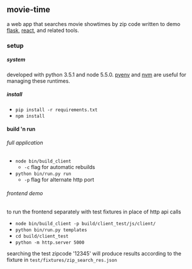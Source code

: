## movie-time

a web app that searches movie showtimes by zip code written to demo [flask](http://flask.pocoo.org/), [react](https://www.npmjs.com/package/react), and related tools.

### setup

##### system

developed with python 3.5.1 and node 5.5.0.
[pyenv](https://github.com/yyuu/pyenv) and [nvm](https://github.com/creationix/nvm) are useful for managing these runtimes.

##### install

* `pip install -r requirements.txt`
* `npm install`

#### build 'n run

###### full application

* `node bin/build_client`
  - `-c` flag for automatic rebuilds
* `python bin/run.py run`
  - `-p` flag for alternate http port

###### frontend demo

to run the frontend separately
with test fixtures in place of http api calls

* `node bin/build_client -p build/client_test/js/client/`
* `python bin/run.py templates`
* `cd build/client_test`
* `python -m http.server 5000`

searching the test zipcode '12345' will produce results
according to the fixture in `test/fixtures/zip_search_res.json`
